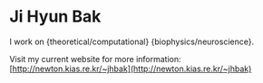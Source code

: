 # Ji Hyun Bak #

I work on {theoretical/computational} {biophysics/neuroscience}.

Visit my current website for more information:
[http://newton.kias.re.kr/~jhbak](http://newton.kias.re.kr/~jhbak)


